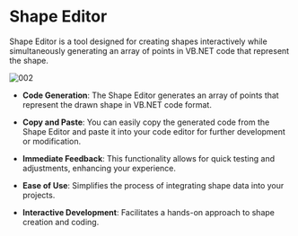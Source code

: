 # Shape Editor

 Shape Editor is a tool designed for creating shapes interactively while simultaneously generating an array of points in VB.NET code that represent the shape. 

![002](https://github.com/user-attachments/assets/6fea6f7e-443f-4274-9dfd-895928e51abe)

- **Code Generation**: The Shape Editor generates an array of points that represent the drawn shape in VB.NET code format.
  
- **Copy and Paste**: You can easily copy the generated code from the Shape Editor and paste it into your code editor for further development or modification.
  
- **Immediate Feedback**: This functionality allows for quick testing and adjustments, enhancing your experience.
  
- **Ease of Use**: Simplifies the process of integrating shape data into your projects.
  
- **Interactive Development**: Facilitates a hands-on approach to shape creation and coding.



